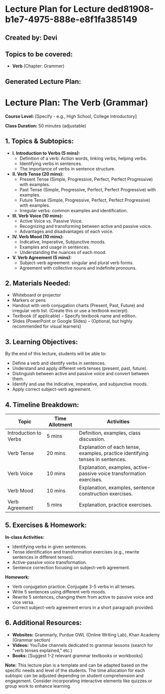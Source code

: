 # Lecture Plan for Lecture ded81908-b1e7-4975-888e-e8f1fa385149

## Created by: Devi

## Topics to be covered:

- **Verb** (Chapter: Grammer)

## Generated Lecture Plan:

# Lecture Plan: The Verb (Grammar)

**Course Level:**  [Specify - e.g., High School, College Introductory]

**Class Duration:** 50 minutes (adjustable)


## 1. Topics & Subtopics:

* **I. Introduction to Verbs (5 mins):**
    * Definition of a verb: Action words, linking verbs, helping verbs.
    * Identifying verbs in sentences.
    * The importance of verbs in sentence structure.
* **II. Verb Tense (20 mins):**
    * Present Tense (Simple, Progressive, Perfect, Perfect Progressive) with examples.
    * Past Tense (Simple, Progressive, Perfect, Perfect Progressive) with examples.
    * Future Tense (Simple, Progressive, Perfect, Perfect Progressive) with examples.
    * Irregular verbs: common examples and identification.
* **III. Verb Voice (10 mins):**
    * Active Voice vs. Passive Voice.
    * Recognizing and transforming between active and passive voice.
    * Advantages and disadvantages of each voice.
* **IV. Verb Mood (10 mins):**
    * Indicative, Imperative, Subjunctive moods.
    * Examples and usage in sentences.
    * Understanding the nuances of each mood.
* **V. Verb Agreement (5 mins):**
    * Subject-verb agreement: singular and plural verb forms.
    * Agreement with collective nouns and indefinite pronouns.


## 2. Materials Needed:

* Whiteboard or projector
* Markers or pens
* Handout with verb conjugation charts (Present, Past, Future) and irregular verb list.  (Create this or use a textbook excerpt).
* Textbook (if applicable) – Specify textbook name and edition.
* Slides (PowerPoint or Google Slides) –  (Optional, but highly recommended for visual learners)


## 3. Learning Objectives:

By the end of this lecture, students will be able to:

* Define a verb and identify verbs in sentences.
* Understand and apply different verb tenses (present, past, future).
* Distinguish between active and passive voice and convert between them.
* Identify and use the indicative, imperative, and subjunctive moods.
* Apply correct subject-verb agreement.


## 4. Timeline Breakdown:

| Topic                     | Time Allotment | Activities                                      |
|--------------------------|-----------------|-------------------------------------------------|
| Introduction to Verbs     | 5 mins           | Definition, examples, class discussion.           |
| Verb Tense                | 20 mins          | Explanation of each tense, examples, practice identifying tenses in sentences. |
| Verb Voice                | 10 mins          | Explanation, examples, active-passive voice transformation exercises. |
| Verb Mood                 | 10 mins          | Explanation, examples, sentence construction exercises. |
| Verb Agreement            | 5 mins           | Explanation, practice exercises.                 |


## 5. Exercises & Homework:

**In-class Activities:**

* Identifying verbs in given sentences.
* Tense identification and transformation exercises (e.g., rewrite sentences in different tenses).
* Active-passive voice transformation.
* Sentence correction focusing on subject-verb agreement.

**Homework:**

* Verb conjugation practice: Conjugate 3-5 verbs in all tenses.
* Write 5 sentences using different verb moods.
* Rewrite 5 sentences, changing them from active to passive voice and vice versa.
* Correct subject-verb agreement errors in a short paragraph provided.


## 6. Additional Resources:

* **Websites:** Grammarly, Purdue OWL (Online Writing Lab), Khan Academy (Grammar section)
* **Videos:** YouTube channels dedicated to grammar lessons (search for "verb tenses explained," etc.)
* **Books:**  [Suggest 1-2 relevant grammar textbooks or workbooks]


**Note:** This lecture plan is a template and can be adapted based on the specific needs and level of the students.  The time allocation for each subtopic can be adjusted depending on student comprehension and engagement. Consider incorporating interactive elements like quizzes or group work to enhance learning.
